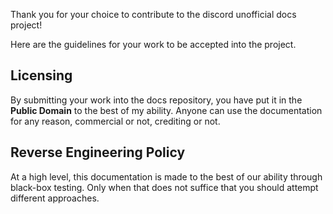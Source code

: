 Thank you for your choice to contribute to the discord unofficial docs project!

Here are the guidelines for your work to be accepted into the project.

## Licensing

By submitting your work into the docs repository, you have put it in the
**Public Domain** to the best of my ability. Anyone can use the documentation
for any reason, commercial or not, crediting or not.

## Reverse Engineering Policy

At a high level, this documentation is made to the best of our ability through
black-box testing. Only when that does not suffice that you should attempt
different approaches.
